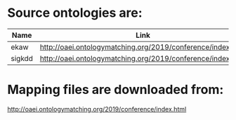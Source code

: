 # Source ontologies are:
| Name | Link |
| ------------- |:-------------:|
|ekaw |http://oaei.ontologymatching.org/2019/conference/index.html|
|sigkdd |http://oaei.ontologymatching.org/2019/conference/index.html|

# Mapping files are downloaded from:
http://oaei.ontologymatching.org/2019/conference/index.html

